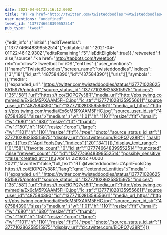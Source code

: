 ```yaml
---
date: 2021-04-01T22:16:12.000Z
title: "RT <a href='http://twitter.com/twisteddoodles'>@twisteddoodles</a>: #AprilFoolsDay https://t.co/ElOPQ7y38R″"
user_mentions: "undefined"
tweet_id: "1377746648399552514"
pub_type: "tweet"
---
```

{"edit_info":{"initial":{"editTweetIds":["1377746648399552514"],"editableUntil":"2021-04-01T22:46:12.930Z","editsRemaining":"5","isEditEligible":true}},"retweeted":false,"source":"<a href=\"http://tapbots.com/tweetbot\" rel=\"nofollow\">Tweetbot for iΟS</a>","entities":{"user_mentions":[{"name":"TwistedDoodles","screen_name":"twisteddoodles","indices":["3","18"],"id_str":"487584390","id":"487584390"}],"urls":[],"symbols":[],"media":[{"expanded_url":"https://twitter.com/twisteddoodles/status/1377710286258515975/photo/1","source_status_id":"1377710286258515975","indices":["35","58"],"url":"https://t.co/ElOPQ7y38R","media_url":"http://pbs.twimg.com/media/Ex6cM5PXAAM5FHC.jpg","id_str":"1377710281359556611","source_user_id":"487584390","id":"1377710281359556611","media_url_https":"https://pbs.twimg.com/media/Ex6cM5PXAAM5FHC.jpg","source_user_id_str":"487584390","sizes":{"medium":{"w":"1101","h":"1101","resize":"fit"},"small":{"w":"680","h":"680","resize":"fit"},"thumb":{"w":"150","h":"150","resize":"crop"},"large":{"w":"1101","h":"1101","resize":"fit"}},"type":"photo","source_status_id_str":"1377710286258515975","display_url":"pic.twitter.com/ElOPQ7y38R"}],"hashtags":[{"text":"AprilFoolsDay","indices":["20","34"]}]},"display_text_range":["0","58"],"favorite_count":"0","id_str":"1377746648399552514","truncated":false,"retweet_count":"0","id":"1377746648399552514","possibly_sensitive":false,"created_at":"Thu Apr 01 22:16:12 +0000 2021","favorited":false,"full_text":"RT @twisteddoodles: #AprilFoolsDay https://t.co/ElOPQ7y38R","lang":"qme","extended_entities":{"media":[{"expanded_url":"https://twitter.com/twisteddoodles/status/1377710286258515975/photo/1","source_status_id":"1377710286258515975","indices":["35","58"],"url":"https://t.co/ElOPQ7y38R","media_url":"http://pbs.twimg.com/media/Ex6cM5PXAAM5FHC.jpg","id_str":"1377710281359556611","source_user_id":"487584390","id":"1377710281359556611","media_url_https":"https://pbs.twimg.com/media/Ex6cM5PXAAM5FHC.jpg","source_user_id_str":"487584390","sizes":{"medium":{"w":"1101","h":"1101","resize":"fit"},"small":{"w":"680","h":"680","resize":"fit"},"thumb":{"w":"150","h":"150","resize":"crop"},"large":{"w":"1101","h":"1101","resize":"fit"}},"type":"photo","source_status_id_str":"1377710286258515975","display_url":"pic.twitter.com/ElOPQ7y38R"}]}}
